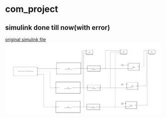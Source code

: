 # com_project
<h2>simulink done till now(with error)</h2>
<a href = "project_first_try_simulink.slx" target = "_blank">original simulink file</a>
<img src = "simulink diagram till 15 May.PNG">
